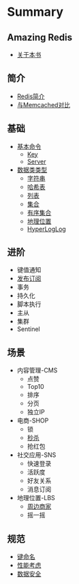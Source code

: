 # Summary

## Amazing Redis

* [关于本书](README.md)

## 简介

* [Redis简介](ru-men/shi-yao-shi-redis.md)
* [与Memcached对比](ru-men/redisyou-shi-yao-you-shi.md)

## 基础

* [基本命令](ru-men/ji-ben-ming-ling.md)
  * [Key](ru-men/ji-ben-ming-ling/key.md)
  * [Server](ru-men/ji-ben-ming-ling/s.md)
* [数据类类型](ru-men/shu-ju-lei-lei-xing.md)
  * [字符串](zi-fu-chuan.md)
  * [哈希表](ha-xi-biao.md)
  * [列表](lian-biao.md)
  * [集合](ji-he.md)
  * [有序集合](you-xu-ji-he.md)
  * [地理位置](di-li-wei-zhi.md)
  * [HyperLogLog](hyperloglog.md)

## 进阶

* 键值通知
* [发布订阅](te-xing/fa-bu-ding-yue.md)
* 事务
* 持久化
* 脚本执行
* 主从
* 集群
* Sentinel

## 场景

* 内容管理-CMS
  * 点赞
  * Top10
  * 排序
  * 分页
  * 独立IP
* 电商-SHOP
  * 锁
  * [秒杀](ying-yong-chang-jing/miao-sha.md)
  * 抢红包
* 社交应用-SNS
  * 快速登录
  * 活跃度
  * 好友关系
  * 消息订阅
* 地理位置-LBS
  * [周边商家](sheng-huo-fu-wu.md)
  * 摇一摇

## 规范

* [键命名](kai-fa-gui-fan/keyming-ming.md)
* [性能考虑](kai-fa-gui-fan/xing-neng-kao-lv.md)
* [数据安全](kai-fa-gui-fan/shu-ju-an-quan.md)

